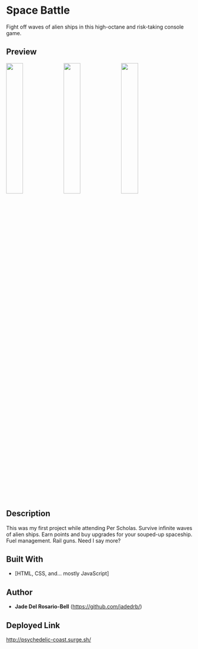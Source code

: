 # Space Battle
Fight off waves of alien ships in this high-octane and risk-taking console game. 

## Preview

<img src="https://user-images.githubusercontent.com/60476965/107164756-5c48c200-697e-11eb-8473-33978b26ebeb.png" width="30%"></img> <img src="https://user-images.githubusercontent.com/60476965/107164873-cf523880-697e-11eb-929d-d8290b3c4194.png" width="30%"></img> <img src="https://user-images.githubusercontent.com/60476965/107165002-599a9c80-697f-11eb-9f3e-cd08145ad467.png" width="30%"></img> 

## Description

This was my first project while attending Per Scholas. Survive infinite waves of alien ships. Earn points and buy upgrades for your souped-up spaceship. Fuel management. Rail guns. Need I say more?

## Built With

* [HTML, CSS, and... mostly JavaScript]

## Author

* **Jade Del Rosario-Bell** (https://github.com/jadedrb/)


## Deployed Link 

http://psychedelic-coast.surge.sh/